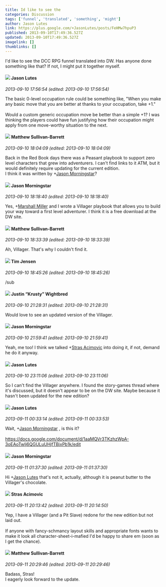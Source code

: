 ```yaml
---
title: Id like to see the
categories: Discussion
tags: ['funnel', 'translated', 'something', 'might']
author: Jason Lutes
link: https://plus.google.com/+JasonLutes/posts/FeHMw7hpuP3
published: 2013-09-10T17:49:36.527Z
updated: 2013-09-10T17:49:36.527Z
imagelink: []
thumblinks: []
---
```


I&#39;d like to see the DCC RPG funnel translated into DW. Has anyone done something like that? If not, I might put it together myself.
<div id='comment z13nix4wwqv0gnler22fgbrbuletdbyl5'>
  <h4><img src='{{site.baseurl}}//images/avatars/115657313205562994919_photo.jpg'> Jason Lutes</h4>
      <p><cite>2013-09-10 17:56:54 (edited: 2013-09-10 17:56:54)</cite></p>
        <p>The basic 0-level occupation rule could be something like, &quot;When you make any basic move that you are better at thanks to your occupation, take +1.&quot;<br /><br />Would a custom generic occupation move be better than a simple +1? I was thinking the players could have fun justifying how their occupation might apply from one move-worthy situation to the next.</p>
</div>
        

<div id='comment z13nix4wwqv0gnler22fgbrbuletdbyl5'>
  <h4><img src='{{site.baseurl}}//images/avatars/111637623248756944610_photo.jpg'> Matthew Sullivan-Barrett</h4>
      <p><cite>2013-09-10 18:04:09 (edited: 2013-09-10 18:04:09)</cite></p>
        <p>Back in the Red Book days there was a Peasant playbook to support zero level characters that grew into adventurers. I can&#39;t find links to it ATM, but it would definitely require updating for the current edition.<br />I think it was written by <span class="proflinkWrapper"><span class="proflinkPrefix">+</span><a class="proflink" href="https://plus.google.com/108429258070600840800" oid="108429258070600840800">Jason Morningstar</a></span>?</p>
</div>
        

<div id='comment z13nix4wwqv0gnler22fgbrbuletdbyl5'>
  <h4><img src='{{site.baseurl}}//images/avatars/108429258070600840800_photo.jpg'> Jason Morningstar</h4>
      <p><cite>2013-09-10 18:18:40 (edited: 2013-09-10 18:18:40)</cite></p>
        <p>Yes, <span class="proflinkWrapper"><span class="proflinkPrefix">+</span><a class="proflink" href="https://plus.google.com/113927217394445366066" oid="113927217394445366066">Marshall Miller</a></span> and I wrote a Villager playbook that allows you to build your way toward a first level adventurer. I think it is a free download at the DW site.</p>
</div>
        

<div id='comment z13nix4wwqv0gnler22fgbrbuletdbyl5'>
  <h4><img src='{{site.baseurl}}//images/avatars/111637623248756944610_photo.jpg'> Matthew Sullivan-Barrett</h4>
      <p><cite>2013-09-10 18:33:39 (edited: 2013-09-10 18:33:39)</cite></p>
        <p>Ah, Villager. That&#39;s why I couldn&#39;t find it.</p>
</div>
        

<div id='comment z13nix4wwqv0gnler22fgbrbuletdbyl5'>
  <h4><img src='{{site.baseurl}}//images/avatars/101509976321886871332_photo.jpg'> Tim Jensen</h4>
      <p><cite>2013-09-10 18:45:26 (edited: 2013-09-10 18:45:26)</cite></p>
        <p>/sub</p>
</div>
        

<div id='comment z13nix4wwqv0gnler22fgbrbuletdbyl5'>
  <h4><img src='{{site.baseurl}}//images/avatars/116619544191940331555_photo.jpg'> Justin “Krusty” Wightbred</h4>
      <p><cite>2013-09-10 21:28:31 (edited: 2013-09-10 21:28:31)</cite></p>
        <p>Would love to see an updated version of the Villager.</p>
</div>
        

<div id='comment z13nix4wwqv0gnler22fgbrbuletdbyl5'>
  <h4><img src='{{site.baseurl}}//images/avatars/108429258070600840800_photo.jpg'> Jason Morningstar</h4>
      <p><cite>2013-09-10 21:59:41 (edited: 2013-09-10 21:59:41)</cite></p>
        <p>Yeah, me too! I think we talked <span class="proflinkWrapper"><span class="proflinkPrefix">+</span><a class="proflink" href="https://plus.google.com/101825723823652157001" oid="101825723823652157001">Stras Acimovic</a></span> into doing it, if not, demand he do it anyway.</p>
</div>
        

<div id='comment z13nix4wwqv0gnler22fgbrbuletdbyl5'>
  <h4><img src='{{site.baseurl}}//images/avatars/115657313205562994919_photo.jpg'> Jason Lutes</h4>
      <p><cite>2013-09-10 23:11:06 (edited: 2013-09-10 23:11:06)</cite></p>
        <p>So I can&#39;t find the Villager anywhere. I found the story-games thread where it&#39;s discussed, but it doesn&#39;t appear to be on the DW site. Maybe because it hasn&#39;t been updated for the new edition?</p>
</div>
        

<div id='comment z13nix4wwqv0gnler22fgbrbuletdbyl5'>
  <h4><img src='{{site.baseurl}}//images/avatars/115657313205562994919_photo.jpg'> Jason Lutes</h4>
      <p><cite>2013-09-11 00:33:14 (edited: 2013-09-11 00:33:53)</cite></p>
        <p>Wait, <span class="proflinkWrapper"><span class="proflinkPrefix">+</span><a class="proflink" href="https://plus.google.com/108429258070600840800" oid="108429258070600840800">Jason Morningstar</a></span> , is this it?<br /><br /><a href="https://docs.google.com/document/d/1aaMQVr3TKzhzWpA-3oEAoTwlj6QGULuUHjfTBixPb1k/edit" class="ot-anchor">https://docs.google.com/document/d/1aaMQVr3TKzhzWpA-3oEAoTwlj6QGULuUHjfTBixPb1k/edit</a></p>
</div>
        

<div id='comment z13nix4wwqv0gnler22fgbrbuletdbyl5'>
  <h4><img src='{{site.baseurl}}//images/avatars/108429258070600840800_photo.jpg'> Jason Morningstar</h4>
      <p><cite>2013-09-11 01:37:30 (edited: 2013-09-11 01:37:30)</cite></p>
        <p>Hi <span class="proflinkWrapper"><span class="proflinkPrefix">+</span><a class="proflink" href="https://plus.google.com/115657313205562994919" oid="115657313205562994919">Jason Lutes</a></span> that&#39;s not it, actually, although it is peanut butter to the Villager&#39;s chocolate.</p>
</div>
        

<div id='comment z13nix4wwqv0gnler22fgbrbuletdbyl5'>
  <h4><img src='{{site.baseurl}}//images/avatars/101825723823652157001_photo.jpg'> Stras Acimovic</h4>
      <p><cite>2013-09-11 20:13:42 (edited: 2013-09-11 20:14:50)</cite></p>
        <p>Yep, I have a Villager (and a Pit Slave) redone for the new edition but not laid out.<br /><br />If anyone with fancy-schmancy layout skills and appropriate fonts wants to make it look all character-sheet-i-mafied I&#39;d be happy to share em (soon as I get the chance).</p>
</div>
        

<div id='comment z13nix4wwqv0gnler22fgbrbuletdbyl5'>
  <h4><img src='{{site.baseurl}}//images/avatars/111637623248756944610_photo.jpg'> Matthew Sullivan-Barrett</h4>
      <p><cite>2013-09-11 20:29:46 (edited: 2013-09-11 20:29:46)</cite></p>
        <p>Badass, Stras!<br />I eagerly look forward to the update.</p>
</div>
        